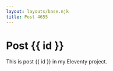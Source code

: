 ```yaml
---
layout: layouts/base.njk
title: Post 4655
---
```


# Post {{ id }}

This is post {{ id }} in my Eleventy project.
